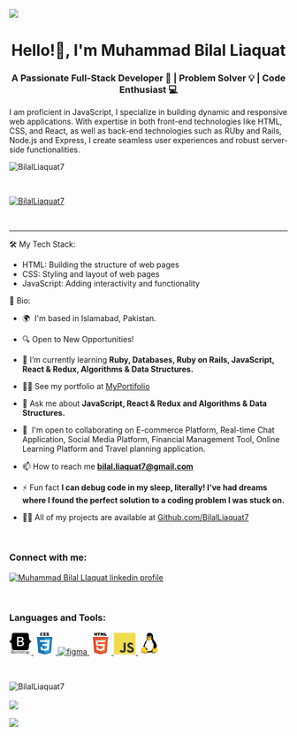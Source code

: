 ![](https://capsule-render.vercel.app/api?type=waving&color=gradient&height=100&section=header)

<h1 align="center">Hello!👋, I'm Muhammad Bilal Liaquat</h1>
<h3 align="center">A Passionate Full-Stack Developer 🚀 | Problem Solver 💡 | Code Enthusiast 💻</h3>

<p>I am proficient in JavaScript, I specialize in building dynamic and responsive web applications. With expertise in both front-end technologies like HTML, CSS, and React, as well as back-end technologies such as RUby and Rails, Node.js and Express, I create seamless user experiences and robust server-side functionalities.</p>
<p align="left"> <img src="https://komarev.com/ghpvc/?username=BilalLiaquat7&label=Profile%20views&color=0e75b6&style=flat" alt="BilalLiaquat7" /> </p> <br>

<p align="left"> <a href="https://github.com/ryo-ma/github-profile-trophy"><img src="https://github-profile-trophy.vercel.app/?username=BilalLiaquat7" alt="BilalLiaquat7" /></a> </p> <br>
  <hr>
  <p>🛠️ My Tech Stack:</p>
  <ul>
    <li>HTML: Building the structure of web pages</li>
    <li>CSS: Styling and layout of web pages</li>
    <li>JavaScript: Adding interactivity and functionality</li>
    <!-- Add more technologies you are proficient in -->
  </ul>
<p>📝 Bio:</p>

- 🌍  I'm based in Islamabad, Pakistan.
- 🔍 Open to New Opportunities!
- 🌱 I’m currently learning **Ruby, Databases, Ruby on Rails, JavaScript, React & Redux, Algorithms & Data Structures.**

- 👨‍💻 See my portfolio at [MyPortifolio](https://bilalliaquat7.github.io/Portfolio/)
- 💬 Ask me about **JavaScript, React & Redux and Algorithms & Data Structures.**
- 🤝  I'm open to collaborating on E-commerce Platform, Real-time Chat Application, Social Media Platform, Financial Management Tool, Online Learning Platform and Travel planning application.

- 📫 How to reach me **bilal.liaquat7@gmail.com**

- ⚡ Fun fact **I can debug code in my sleep, literally! I've had dreams where I found the perfect solution to a coding problem I was stuck on.**
- 👨‍💻 All of my projects are available at [Github.com/BilalLiaquat7](https://github.com/BilalLiaquat7)

<br>
<h3 align="left">Connect with me:</h3>
<p align="left">
<!-- <a href="https://twitter.com/pupienytea" target="blank"><img align="center" src="https://raw.githubusercontent.com/rahuldkjain/github-profile-readme-generator/master/src/images/icons/Social/twitter.svg" alt="pupienytea" height="30" width="40" /></a> -->
<a href="https://www.linkedin.com/in/muhammad-bilal-liaquat-87863390/" target="blank"><img align="center" src="https://raw.githubusercontent.com/rahuldkjain/github-profile-readme-generator/master/src/images/icons/Social/linked-in-alt.svg" alt="Muhammad Bilal LIaquat linkedin profile" height="30" width="40" /></a>
</p> <br>

<h3 align="left">Languages and Tools:</h3>
<p align="left"> <a href="https://getbootstrap.com" target="_blank" rel="noreferrer"> <img src="https://raw.githubusercontent.com/devicons/devicon/master/icons/bootstrap/bootstrap-plain-wordmark.svg" alt="bootstrap" width="40" height="40"/> </a> <a href="https://www.w3schools.com/css/" target="_blank" rel="noreferrer"> <img src="https://raw.githubusercontent.com/devicons/devicon/master/icons/css3/css3-original-wordmark.svg" alt="css3" width="40" height="40"/> </a> <a href="https://www.figma.com/" target="_blank" rel="noreferrer"> <img src="https://www.vectorlogo.zone/logos/figma/figma-icon.svg" alt="figma" width="40" height="40"/> </a> <a href="https://www.w3.org/html/" target="_blank" rel="noreferrer"> <img src="https://raw.githubusercontent.com/devicons/devicon/master/icons/html5/html5-original-wordmark.svg" alt="html5" width="40" height="40"/> </a> <a href="https://developer.mozilla.org/en-US/docs/Web/JavaScript" target="_blank" rel="noreferrer"> <img src="https://raw.githubusercontent.com/devicons/devicon/master/icons/javascript/javascript-original.svg" alt="javascript" width="40" height="40"/> </a> <a href="https://www.linux.org/" target="_blank" rel="noreferrer"> <img src="https://raw.githubusercontent.com/devicons/devicon/master/icons/linux/linux-original.svg" alt="linux" width="40" height="40"/> </a> </p> <br>

<p><img align="center" src="https://github-readme-streak-stats.herokuapp.com/?user=BilalLiaquat7&show_icons=true&theme=cobalt" alt="BilalLiaquat7" /></p>

<p><img align="center" src="https://github-readme-stats.vercel.app/api?username=BilalLiaquat7&show_icons=true&theme=cobalt"/></p>

<p><img align="center" src="https://github-readme-stats.vercel.app/api/top-langs/?username=BilalLiaquat7&size_weight=0.5&count_weight=0.5&show_icons=true&theme=cobalt"/></p>
